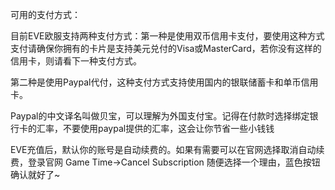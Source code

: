 可用的支付方式：

目前EVE欧服支持两种支付方式：第一种是使用双币信用卡支付，要使用这种方式支付请确保你拥有的卡片是支持美元兑付的Visa或MasterCard，若你没有这样的信用卡，则请看下一种支付方式。

第二种是使用Paypal代付，这种支付方式支持使用国内的银联储蓄卡和单币信用卡。

Paypal的中文译名叫做贝宝，可以理解为外国支付宝。记得在付款时选择绑定银行卡的汇率，不要使用paypal提供的汇率，这会让你节省一些小钱钱

EVE充值后，默认你的账号是自动续费的。如果有需要可以在官网选择取消自动续费，登录官网 Game Time->Cancel Subscription 随便选择一个理由，蓝色按钮确认就好了~
